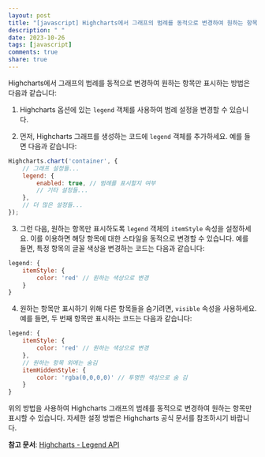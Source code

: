 ```yaml
---
layout: post
title: "[javascript] Highcharts에서 그래프의 범례를 동적으로 변경하여 원하는 항목만 표시하는 방법은 무엇인가요?"
description: " "
date: 2023-10-26
tags: [javascript]
comments: true
share: true
---
```


Highcharts에서 그래프의 범례를 동적으로 변경하여 원하는 항목만 표시하는 방법은 다음과 같습니다:

1. Highcharts 옵션에 있는 `legend` 객체를 사용하여 범례 설정을 변경할 수 있습니다.

2. 먼저, Highcharts 그래프를 생성하는 코드에 `legend` 객체를 추가하세요. 예를 들면 다음과 같습니다:

```javascript
Highcharts.chart('container', {
    // 그래프 설정들...
    legend: {
        enabled: true, // 범례를 표시할지 여부
        // 기타 설정들...
    },
    // 더 많은 설정들...
});
```

3. 그런 다음, 원하는 항목만 표시하도록 `legend` 객체의 `itemStyle` 속성을 설정하세요. 이를 이용하면 해당 항목에 대한 스타일을 동적으로 변경할 수 있습니다. 예를 들면, 특정 항목의 글꼴 색상을 변경하는 코드는 다음과 같습니다:

```javascript
legend: {
    itemStyle: {
        color: 'red' // 원하는 색상으로 변경
    }
}
```

4. 원하는 항목만 표시하기 위해 다른 항목들을 숨기려면, `visible` 속성을 사용하세요. 예를 들면, 두 번째 항목만 표시하는 코드는 다음과 같습니다:

```javascript
legend: {
    itemStyle: {
        color: 'red' // 원하는 색상으로 변경
    },
    // 원하는 항목 외에는 숨김
    itemHiddenStyle: {
        color: 'rgba(0,0,0,0)' // 투명한 색상으로 숨 김
    }
}
```

위의 방법을 사용하여 Highcharts 그래프의 범례를 동적으로 변경하여 원하는 항목만 표시할 수 있습니다. 자세한 설정 방법은 Highcharts 공식 문서를 참조하시기 바랍니다.

**참고 문서**: [Highcharts - Legend API](https://api.highcharts.com/highcharts/legend)